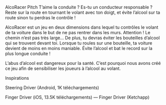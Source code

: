 AlcoRacer
Pitch
T’aime la conduite ? Es-tu un conducteur responsable ? Reste sur la route en tournant le volant avec ton doigt, 
et évite l’alcool sur ta route sinon tu perdras le contrôle !

AlcoRacer est un jeu en deux dimensions dans lequel tu contrôles le volant de ta voiture dans le but de ne pas rentrer dans les murs. 
Attention ! Le chemin n’est pas très large… De plus, tu devras éviter les bouteilles d’alcool qui se trouvent devant toi. 
Lorsque tu roules sur une bouteille, ta voiture devient de moins en moins maniable. Évite l’alcool et bat le record sur la plus longue conduite !

L’abus d’alcool est dangereux pour la santé. C’est pourquoi nous avons créé ce jeu afin de sensibiliser les joueurs à l’alcool au volant.

Inspirations

Steering Driver (Android, 1K téléchargements)

Finger Driver (iOS, 13.5K téléchargements) — Finger Driver (Ketchapp)
